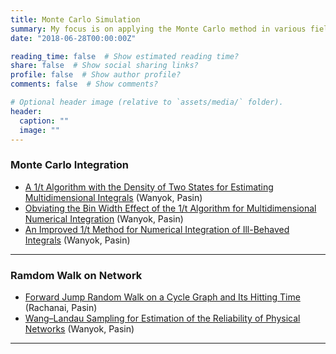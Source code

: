```yaml
---
title: Monte Carlo Simulation
summary: My focus is on applying the Monte Carlo method in various fields, with an emphasis on improving and developing novel approaches.
date: "2018-06-28T00:00:00Z"

reading_time: false  # Show estimated reading time?
share: false  # Show social sharing links?
profile: false  # Show author profile?
comments: false  # Show comments?

# Optional header image (relative to `assets/media/` folder).
header:
  caption: ""
  image: ""
---
```


<div style="font-size: 14px;">
  
### Monte Carlo Integration

- [A 1/t Algorithm with the Density of Two States for Estimating Multidimensional Integrals](https://www.sciencedirect.com/science/article/abs/pii/S0010465517302060) (Wanyok, Pasin)
- [Obviating the Bin Width Effect of the 1/t Algorithm for Multidimensional Numerical Integration](https://www.sciencedirect.com/science/article/abs/pii/S0168927415001373) (Wanyok, Pasin)
- [An Improved 1/t Method for Numerical Integration of Ill-Behaved Integrals](https://www.researchgate.net/profile/Wanyok-Atisattapong/publication/280941144_An_improved_1t_method_for_numerical_integration_of_ill-behaved_integrals/links/55cd860908aeeaab209b5424/An-improved-1-t-method-for-numerical-integration-of-ill-behaved-integrals.pdf) (Wanyok, Pasin)

___

### Ramdom Walk on Network

- [Forward Jump Random Walk on a Cycle Graph and Its Hitting Time](https://ph02.tci-thaijo.org/index.php/SciTechAsia/article/view/251338) (Rachanai, Pasin)
- [Wang–Landau Sampling for Estimation of the Reliability of Physical Networks](https://www.sciencedirect.com/science/article/abs/pii/S0010465521000059) (Wanyok, Pasin)
___

</div>
